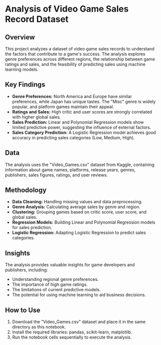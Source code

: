 # Analysis of Video Game Sales Record Dataset

## Overview

This project analyzes a dataset of video game sales records to understand the factors that contribute to a game's success. The analysis explores genre preferences across different regions, the relationship between game ratings and sales, and the feasibility of predicting sales using machine learning models.

## Key Findings

* **Genre Preferences:** North America and Europe have similar preferences, while Japan has unique tastes. The "Misc" genre is widely popular, and platform games maintain their appeal.
* **Ratings and Sales:** High critic and user scores are strongly correlated with higher global sales.
* **Sales Prediction:** Linear and Polynomial Regression models show limited predictive power, suggesting the influence of external factors.
* **Sales Category Prediction:** A Logistic Regression model achieves good accuracy in predicting sales categories (Low, Medium, High).

## Data

The analysis uses the "Video_Games.csv" dataset from Kaggle, containing information about game names, platforms, release years, genres, publishers, sales figures, ratings, and user reviews.

## Methodology

* **Data Cleaning:** Handling missing values and data preprocessing.
* **Genre Analysis:** Calculating average sales by genre and region.
* **Clustering:** Grouping games based on critic score, user score, and global sales.
* **Regression Models:** Building Linear and Polynomial Regression models for sales prediction.
* **Logistic Regression:** Adapting Logistic Regression to predict sales categories.

## Insights

The analysis provides valuable insights for game developers and publishers, including:

* Understanding regional genre preferences.
* The importance of high game ratings.
* The limitations of current predictive models.
* The potential for using machine learning to aid business decisions.

## How to Use

1. Download the "Video_Games.csv" dataset and place it in the same directory as this notebook.
2. Install the required libraries: pandas, scikit-learn, matplotlib.
3. Run the notebook cells sequentially to execute the analysis.

